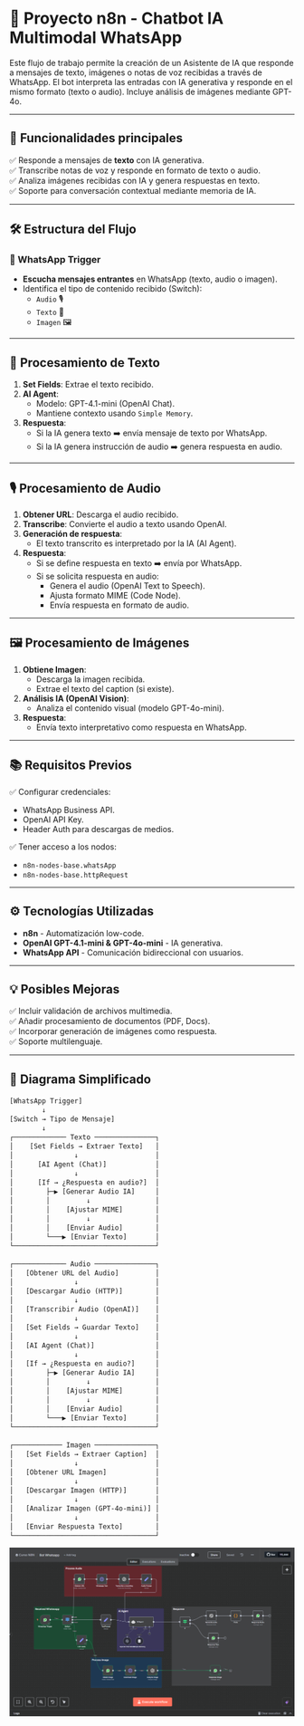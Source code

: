 # 🤖 Proyecto n8n - Chatbot IA Multimodal WhatsApp

Este flujo de trabajo permite la creación de un Asistente de IA que responde a mensajes de texto, imágenes o notas de voz recibidas a través de WhatsApp. El bot interpreta las entradas con IA generativa y responde en el mismo formato (texto o audio). Incluye análisis de imágenes mediante GPT-4o.

---

## 🚀 Funcionalidades principales

✅ Responde a mensajes de **texto** con IA generativa.  
✅ Transcribe notas de voz y responde en formato de texto o audio.  
✅ Analiza imágenes recibidas con IA y genera respuestas en texto.  
✅ Soporte para conversación contextual mediante memoria de IA.   

---

## 🛠️ Estructura del Flujo

### 📲 WhatsApp Trigger
- **Escucha mensajes entrantes** en WhatsApp (texto, audio o imagen).
- Identifica el tipo de contenido recibido (Switch):
  - `Audio` 🎙️
  - `Texto` 💬
  - `Imagen` 🖼️

---

## 💬 Procesamiento de Texto

1. **Set Fields**: Extrae el texto recibido.
2. **AI Agent**:
   - Modelo: GPT-4.1-mini (OpenAI Chat).
   - Mantiene contexto usando `Simple Memory`.
3. **Respuesta**:
   - Si la IA genera texto ➡️ envía mensaje de texto por WhatsApp.
   - Si la IA genera instrucción de audio ➡️ genera respuesta en audio.

---

## 🎙️ Procesamiento de Audio

1. **Obtener URL**: Descarga el audio recibido.
2. **Transcribe**: Convierte el audio a texto usando OpenAI.
3. **Generación de respuesta**:
   - El texto transcrito es interpretado por la IA (AI Agent).
4. **Respuesta**:
   - Si se define respuesta en texto ➡️ envía por WhatsApp.
   - Si se solicita respuesta en audio:
     - Genera el audio (OpenAI Text to Speech).
     - Ajusta formato MIME (Code Node).
     - Envía respuesta en formato de audio.

---

## 🖼️ Procesamiento de Imágenes

1. **Obtiene Imagen**:
   - Descarga la imagen recibida.
   - Extrae el texto del caption (si existe).
2. **Análisis IA (OpenAI Vision)**:
   - Analiza el contenido visual (modelo GPT-4o-mini).
3. **Respuesta**:
   - Envía texto interpretativo como respuesta en WhatsApp.

---

## 📚 Requisitos Previos

✅ Configurar credenciales:
- WhatsApp Business API.
- OpenAI API Key.
- Header Auth para descargas de medios.

✅ Tener acceso a los nodos:
- `n8n-nodes-base.whatsApp`
- `n8n-nodes-base.httpRequest`

---

## ⚙️ Tecnologías Utilizadas

- **n8n** - Automatización low-code.
- **OpenAI GPT-4.1-mini & GPT-4o-mini** - IA generativa.
- **WhatsApp API** - Comunicación bidireccional con usuarios.

---

## 💡 Posibles Mejoras

✅ Incluir validación de archivos multimedia.  
✅ Añadir procesamiento de documentos (PDF, Docs).  
✅ Incorporar generación de imágenes como respuesta.  
✅ Soporte multilenguaje.

---

## 🧩 Diagrama Simplificado

```plaintext
[WhatsApp Trigger]
        ↓
[Switch → Tipo de Mensaje]
        ↓
┌───────────── Texto ───────────────┐
│    [Set Fields → Extraer Texto]   │
│               ↓                   │
│      [AI Agent (Chat)]            │
│               ↓                   │
│      [If → ¿Respuesta en audio?]  │
│        ├─▶ [Generar Audio IA]     │
│        │         ↓                │
│        │    [Ajustar MIME]        │
│        │         ↓                │
│        │    [Enviar Audio]        │
│        └───▶ [Enviar Texto]       │
└───────────────────────────────────┘

┌───────────── Audio ───────────────┐
│   [Obtener URL del Audio]         │
│               ↓                   │
│   [Descargar Audio (HTTP)]        │
│               ↓                   │
│   [Transcribir Audio (OpenAI)]    │
│               ↓                   │
│   [Set Fields → Guardar Texto]    │
│               ↓                   │
│   [AI Agent (Chat)]               │
│               ↓                   │
│   [If → ¿Respuesta en audio?]     │
│        ├─▶ [Generar Audio IA]     │
│        │         ↓                │
│        │    [Ajustar MIME]        │
│        │         ↓                │
│        │    [Enviar Audio]        │
│        └───▶ [Enviar Texto]       │
└───────────────────────────────────┘

┌──────────── Imagen ───────────────┐
│   [Set Fields → Extraer Caption]  │
│               ↓                   │
│   [Obtener URL Imagen]            │
│               ↓                   │
│   [Descargar Imagen (HTTP)]       │
│               ↓                   │
│   [Analizar Imagen (GPT-4o-mini)] │
│               ↓                   │
│   [Enviar Respuesta Texto]        │
└───────────────────────────────────┘

```

![Flujo Bot](https://raw.githubusercontent.com/MirandaCR/n8n/refs/heads/main/Bot%20de%20Whatsapp/Images/Flujo_n8n_BotWhatsapp.png)